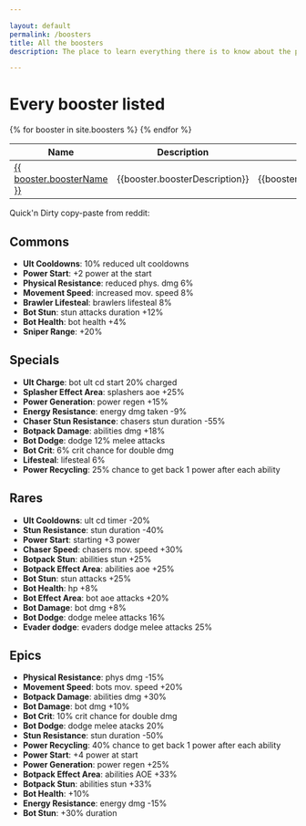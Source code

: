 ```yaml
---

layout: default
permalink: /boosters
title: All the boosters
description: The place to learn everything there is to know about the powerful boosters you can find and use in Botworld Adventure!

---
```


# Every booster listed

<table>
  <thead>
    <tr>
      <th>Name</th>
      <th>Description</th>
      <th>Opinion</th>
    </tr>
  </thead>
  <tbody>
    {% for booster in site.boosters %}
    <tr>
      <td class="rarity_{{booster.boosterRarity}}"><a href="{{ site.baseurl }}{{ booster.url }}"> {{ booster.boosterName }} </a></td>
      <td>{{booster.boosterDescription}}</td>
      <td>{{booster.boosterOpinion}}</td>
    </tr>
    {% endfor %}

  </tbody>
</table>

<div markdown="1" class=" ghcms ghcms-main">

Quick'n Dirty copy-paste from reddit:

## Commons

- **Ult Cooldowns**: 10% reduced ult cooldowns
- **Power Start**: +2 power at the start
- **Physical Resistance**: reduced phys. dmg 6%
- **Movement Speed**: increased mov. speed 8%
- **Brawler Lifesteal**: brawlers lifesteal 8%
- **Bot Stun**: stun attacks duration +12%
- **Bot Health**: bot health +4%
- **Sniper Range**: +20%

## Specials

- **Ult Charge**: bot ult cd start 20% charged
- **Splasher Effect Area**: splashers aoe +25%
- **Power Generation**: power regen +15%
- **Energy Resistance**: energy dmg taken -9%
- **Chaser Stun Resistance**: chasers stun duration -55%
- **Botpack Damage**: abilities dmg +18%
- **Bot Dodge**: dodge 12% melee attacks
- **Bot Crit**: 6% crit chance for double dmg
- **Lifesteal**: lifesteal 6%
- **Power Recycling**: 25% chance to get back 1 power after each ability

## Rares

- **Ult Cooldowns**: ult cd timer -20%
- **Stun Resistance**: stun duration -40%
- **Power Start**: starting +3 power
- **Chaser Speed**: chasers mov. speed +30%
- **Botpack Stun**: abilities stun +25%
- **Botpack Effect Area**: abilities aoe +25%
- **Bot Stun**: stun attacks +25%
- **Bot Health**: hp +8%
- **Bot Effect Area**: bot aoe attacks +20%
- **Bot Damage**: bot dmg +8%
- **Bot Dodge**: dodge melee attacks 16%
- **Evader dodge**: evaders dodge melee attacks 25%

## Epics

- **Physical Resistance**: phys dmg -15%
- **Movement Speed**: bots mov. speed +20%
- **Botpack Damage**: abilities dmg +30%
- **Bot Damage**: bot dmg +10%
- **Bot Crit**: 10% crit chance for double dmg
- **Bot Dodge**: dodge melee atacks 20%
- **Stun Resistance**: stun duration -50%
- **Power Recycling**: 40% chance to get back 1 power after each ability
- **Power Start**: +4 power at start
- **Power Generation**: power regen +25%
- **Botpack Effect Area**: abilities AOE +33%
- **Botpack Stun**: abilities stun +33%
- **Bot Health**: +10%
- **Energy Resistance**: energy dmg -15%
- **Bot Stun**: +30% duration


</div>
